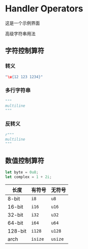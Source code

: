 # Handler Operators

这是一个示例界面

高级字符串用法

## 字符控制算符

### 转义

```ts
"\u{12 123 1234}"
```


### 多行字符串

```py
"""
multiline
"""
```

### 反转义

```py
r"""
multiline
"""
```

## 数值控制算符



```rs
let byte = 0u8;
let complex = 1 + 2i;
```

| 长度    | 有符号  | 无符号  |
| ------- | ------- | ------- |
| 8-bit   | `i8`    | `u8`    |
| 16-bit  | `i16`   | `u16`   |
| 32-bit  | `i32`   | `u32`   |
| 64-bit  | `i64`   | `u64`   |
| 128-bit | `i128`  | `u128`  |
| arch    | `isize` | `usize` |
